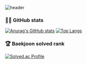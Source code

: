 ![header](https://capsule-render.vercel.app/api?type=Waving&color=gradient&height=180&section=header&reversal=true)
### **🐱‍💻 GitHub stats** <!-- https://github.com/anuraghazra/github-readme-stats/blob/master/docs/readme_kr.md#themes -->
  [![Anurag's GitHub stats](https://github-readme-stats.vercel.app/api?username=gqwer0123&show_icons=true&theme=dark)](https://github.com/anuraghazra/github-readme-stats)
  [![Top Langs](https://github-readme-stats.vercel.app/api/top-langs/?username=gqwer0123&&layout=compact)](https://github.com/anuraghazra/github-readme-stats)
### **🏆 Baekjoon solved rank**
  [![Solved.ac Profile](http://mazassumnida.wtf/api/v2/generate_badge?boj=bqwer0123)](https://solved.ac/bqwer0123)
